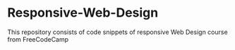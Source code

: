 # Responsive-Web-Design
This repository consists of code snippets of responsive Web Design course from FreeCodeCamp
